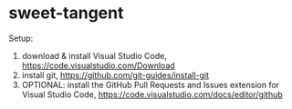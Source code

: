 # sweet-tangent

Setup:
1. download & install Visual Studio Code, https://code.visualstudio.com/Download 
2. install git, https://github.com/git-guides/install-git 
3. OPTIONAL: install the GitHub Pull Requests and Issues extension for Visual Studio Code, https://code.visualstudio.com/docs/editor/github 